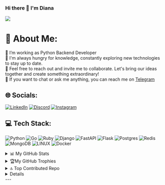 ### Hi there 👋 I'm Diana
[![](https://visitcount.itsvg.in/api?id=bkmtva&icon=1&color=1)](https://visitcount.itsvg.in)
<!--
**bkmtva/bkmtva** is a ✨ _special_ ✨ repository because its `README.md` (this file) appears on your GitHub profile.

Here are some ideas to get you started:

- 🔭 I’m currently working on ...
- 🌱 I’m currently learning ...
- 👯 I’m looking to collaborate on ...
- 🤔 I’m looking for help with ...
- 💬 Ask me about ...
- 📫 How to reach me: https://t.me/bkmtva
- 😄 Pronouns: ...
- ⚡ Fun fact: ...
-->


# 💫 About Me:
🔭 I’m working as Python Backend Developer<br>🌱 I'm always hungry for knowledge, constantly exploring new technologies to stay up to date. <br>👯 Feel free to reach out and invite me to collaborate. Let's bring our ideas together and create something extraordinary!<br>💬 If you want to chat or ask me anything, you can reach me on [Telegram](https://t.me/bkmtva)


## 🌐 Socials:
[![LinkedIn](https://img.shields.io/badge/LinkedIn-%230077B5.svg?logo=linkedin&logoColor=white)](https://linkedin.com/in/diana-bekmagambetova) 
[![Discord](https://img.shields.io/badge/Discord-%237289DA.svg?logo=discord&logoColor=white)](https://discord.gg/#7565) [![Instagram](https://img.shields.io/badge/Instagram-%23E4405F.svg?logo=Instagram&logoColor=white)](https://instagram.com/di.bkm) 

## 💻 Tech Stack:
![Python](https://img.shields.io/badge/python-3670A0?style=flat&logo=python&logoColor=ffdd54) ![Go](https://img.shields.io/badge/go-%2300ADD8.svg?style=flat&logo=go&logoColor=white) ![Ruby](https://img.shields.io/badge/ruby-%23CC342D.svg?style=flat&logo=ruby&logoColor=white) ![Django](https://img.shields.io/badge/django-%23092E20.svg?style=flat&logo=django&logoColor=white) ![FastAPI](https://img.shields.io/badge/FastAPI-005571?style=flat&logo=fastapi) ![Flask](https://img.shields.io/badge/flask-%23000.svg?style=flat&logo=flask&logoColor=white) ![Postgres](https://img.shields.io/badge/postgres-%23316192.svg?style=flat&logo=postgresql&logoColor=white) ![Redis](https://img.shields.io/badge/redis-%23DD0031.svg?style=flat&logo=redis&logoColor=white) ![MongoDB](https://img.shields.io/badge/MongoDB-%234ea94b.svg?style=flat&logo=mongodb&logoColor=white) ![LINUX](https://img.shields.io/badge/Linux-FCC624?style=flat&logo=linux&logoColor=black) ![Docker](https://img.shields.io/badge/docker-%230db7ed.svg?style=flat&logo=docker&logoColor=white)
<!-- # 📊 GitHub Stats: -->
<details>
<summary> 📊 My GitHub Stats </summary>
<br />
  
![](https://github-readme-stats.vercel.app/api?username=bkmtva&theme=nightowl&hide_border=false&include_all_commits=false&count_private=false)<br/>
![](https://github-readme-streak-stats.herokuapp.com/?user=bkmtva&theme=nightowl&hide_border=false)<br/>
![](https://github-readme-stats.vercel.app/api/top-langs/?username=bkmtva&theme=nightowl&hide_border=false&include_all_commits=false&count_private=false&layout=compact)
  
</details>
<details>
<summary> 🏆My GitHub Trophies </summary>
<br />
 
![](https://github-profile-trophy.vercel.app/?username=bkmtva&theme=algolia&no-frame=false&no-bg=false&margin-w=4)
</details>
</details>
<details>
<summary> 🔝 Top Contributed Repo </summary>
<br />
  
![](https://github-contributor-stats.vercel.app/api?username=bkmtva&limit=5&theme=algolia&combine_all_yearly_contributions=true)
</details>

<details>
<p align="center">
  <a href="https://github.com/bkmtva">
    <img src="http://github-profile-summary-cards.vercel.app/api/cards/profile-details?username=bkmtva&theme=transparent" />
  </a>
  <a href="https://github.com/bkmtva">
    <img src="https://github-readme-streak-stats.herokuapp.com/?user=bkmtva&hide_border=true&card_width=338&theme=transparent" />
  </a>
  <a href="https://github.com/bkmtva">
    <img src="http://github-profile-summary-cards.vercel.app/api/cards/stats?username=bkmtva&theme=transparent" />
  </a>
  <a href="https://github.com/bkmtva">
    <img src="https://github-readme-stats.vercel.app/api/top-langs/?username=bkmtva&langs_count=10&exclude_repo=&hide=jupyter%20notebook,vim%20script,cmake,makefile,batchfile,emacs%20lisp,css,html&layout=default&card_width=699&hide_border=true&theme=transparent" />
  </a>
</p>
</details>
---

